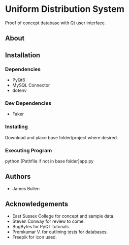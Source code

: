 # Uniform Distribution System
Proof of concept database with Qt user interface.

## About

## Installation
### Dependencies
- PyQt6
- MySQL Connector
- dotenv

### Dev Dependencies
- Faker

### Installing
Download and place base folder/project where desired.

### Executing Program
python [Pathfile if not in base folder]app.py

## Authors
- James Bullen

## Acknowledgements
- East Sussex College for concept and sample data.
- Steven Conway for review to come.
- BugBytes for PyQT tutorials.
- Premkumar V. for outlining tests for databases.
- Freepik for icon used.